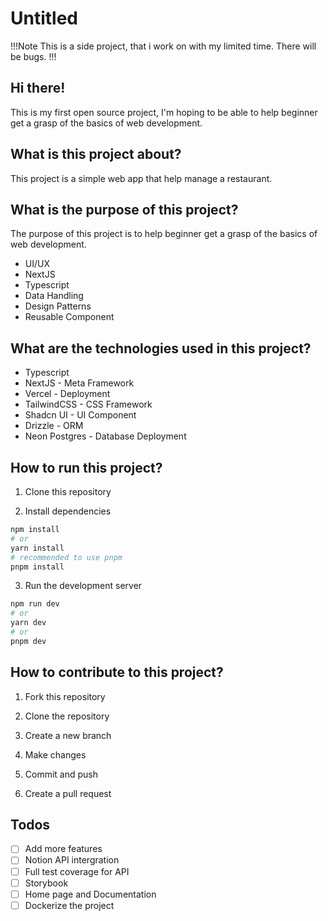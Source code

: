 # Untitled

!!!Note
This is a side project, that i work on with my limited time. There will be bugs.
!!!

## Hi there!

This is my first open source project, I'm hoping to be able
to help beginner get a grasp of the basics of web development.

## What is this project about?

This project is a simple web app that help manage a restaurant.

## What is the purpose of this project?

The purpose of this project is to help beginner get a grasp of the basics of web development.

- UI/UX
- NextJS
- Typescript
- Data Handling
- Design Patterns
- Reusable Component

## What are the technologies used in this project?

- Typescript
- NextJS - Meta Framework
- Vercel - Deployment
- TailwindCSS - CSS Framework
- Shadcn UI - UI Component
- Drizzle - ORM
- Neon Postgres - Database Deployment


## How to run this project?

1. Clone this repository

2. Install dependencies

```bash
npm install
# or
yarn install
# recommended to use pnpm
pnpm install
```

3. Run the development server

```bash
npm run dev
# or
yarn dev
# or
pnpm dev
```

## How to contribute to this project?

1. Fork this repository

2. Clone the repository

3. Create a new branch

4. Make changes

5. Commit and push

6. Create a pull request


## Todos

- [ ] Add more features
- [ ] Notion API intergration
- [ ] Full test coverage for API
- [ ] Storybook 
- [ ] Home page and Documentation
- [ ] Dockerize the project

